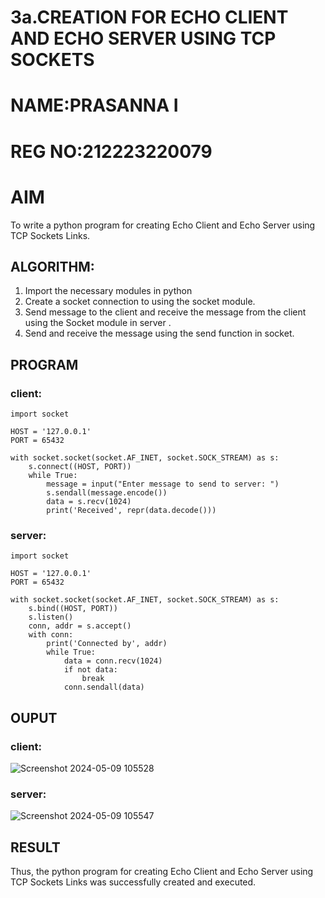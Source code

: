 # 3a.CREATION FOR ECHO CLIENT AND ECHO SERVER USING TCP SOCKETS
# NAME:PRASANNA I
# REG NO:212223220079
# AIM
To write a python program for creating Echo Client and Echo Server using TCP
Sockets Links.
## ALGORITHM:
1. Import the necessary modules in python
2. Create a socket connection to using the socket module.
3. Send message to the client and receive the message from the client using the Socket module in
 server .
4. Send and receive the message using the send function in socket.
## PROGRAM
### client:
```
import socket

HOST = '127.0.0.1'  
PORT = 65432        

with socket.socket(socket.AF_INET, socket.SOCK_STREAM) as s:
    s.connect((HOST, PORT))
    while True:
        message = input("Enter message to send to server: ")
        s.sendall(message.encode())
        data = s.recv(1024)
        print('Received', repr(data.decode()))
```
### server:
```
import socket

HOST = '127.0.0.1'  
PORT = 65432       

with socket.socket(socket.AF_INET, socket.SOCK_STREAM) as s:
    s.bind((HOST, PORT))
    s.listen()
    conn, addr = s.accept()
    with conn:
        print('Connected by', addr)
        while True:
            data = conn.recv(1024)
            if not data:
                break
            conn.sendall(data)
```
## OUPUT
### client:
![Screenshot 2024-05-09 105528](https://github.com/prasanna2006I/3a.Sockets_Creation_for_Echo_Client_and_Echo_Server/assets/150161282/2565ca34-8268-4de0-9bed-04cb05a00278)
### server:
![Screenshot 2024-05-09 105547](https://github.com/prasanna2006I/3a.Sockets_Creation_for_Echo_Client_and_Echo_Server/assets/150161282/be934b3e-d3ae-4f29-a077-37fb4571a7aa)

## RESULT
Thus, the python program for creating Echo Client and Echo Server using TCP Sockets Links 
was successfully created and executed.
